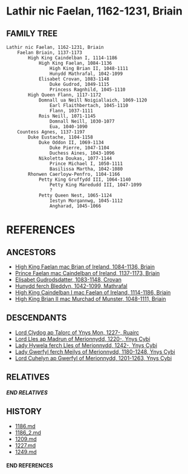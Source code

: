 # Lathir nic Faelan, 1162-1231, Briain 

## FAMILY TREE 
```
Lathir nic Faelan, 1162-1231, Briain 
    Faelan Briain, 1137-1173
        High King Caindelban I, 1114-1186
            High King Faelan, 1084-1136
                High King Brian II, 1048-1111
                Hunydd Mathrafal, 1042-1099
            Elisabet Crovan, 1083-1148
                Duke Gudrod, 1049-1115
                Princess Ragnhild, 1045-1110    
        High Queen Flann, 1117-1172
            Domnall ua Neill Noigiallaich, 1069-1120
                Earl Flaithbertach, 1045-1110
                Flann, 1037-1111
            Rois Neill, 1071-1145
                Domnall Neill, 1030-1077
                Eua, 1040-1090
    Countess Agnes, 1137-1197
        Duke Eustache, 1104-1158
            Duke Oddon II, 1069-1134
                Duke Pierre, 1047-1104
                Duchess Aines, 1043-1096
            Nikoletta Doukas, 1077-1144
                Prince Michael I, 1050-1111
                Basilissa Martha, 1042-1080            
        Rhonwen Caerloyw-Penfro, 1104-1166
            Petty King Gruffydd III, 1064-1140
                Petty King Maredudd III, 1047-1099
                ?
            Petty Queen Nest, 1065-1124
                Iestyn Morgannwg, 1045-1112
                Angharad, 1045-1066            
```


# REFERENCES

## ANCESTORS
* [High King Faelan mac Brian of Ireland, 1084-1136, Briain](faelan_mac_brian_1084.md)
* [Prince Faelan mac Caindelban of Ireland, 1137-1173, Briain](faelan_mac_caindelban_1137.md)
* [Elisabet Gudrodsdatter, 1083-1148, Crovan](elisabet_gudrodsdatter_1083.md)
* [Hunydd ferch Bleddyn, 1042-1099, Mathrafal](hunydd_ferch_bleddyn_1042.md)
* [High King Caindelban I mac Faelan of Ireland, 1114-1186, Briain](caindelban_i_mac_faelan_1114.md)
* [High King Brian II mac Murchad of Munster, 1048-1111, Briain](brian_ii_mac_murchad_1048.md)

## DESCENDANTS
* [Lord Clydog ap Talorc of Ynys Mon, 1227-, Ruairc](clydog_ap_talorc_1227.md)
* [Lord Lles ap Madrun of Merionnydd, 1220-, Ynys Cybi](lles_ap_madrun_1220.md)
* [Lady Hywela ferch Lles of Merionnydd, 1242-, Ynys Cybi](hywela_ferch_lles_1242.md)
* [Lady Gwerfyl ferch Meilys of Merionnydd, 1180-1248, Ynys Cybi](gwerfyl_ferch_meilys_1180.md)
* [Lord Cuhelyn ap Gwerfyl of Merionnydd, 1201-1263, Ynys Cybi](cuhelyn_ap_gwerfyl_1201.md)

## RELATIVES

##### END RELATIVES 
## HISTORY
* [1186.md](../h/1186.md)
* [1186_2.md](../h/1186_2.md)
* [1209.md](../h/1209.md)
* [1227.md](../h/1227.md)
* [1249.md](../h/1249.md)

#### END REFERENCES
